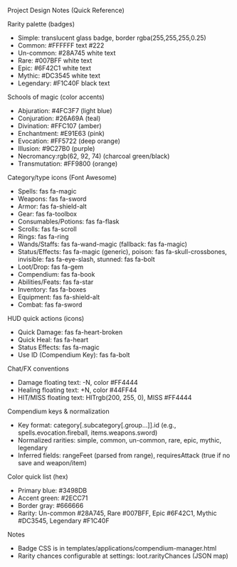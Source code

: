 Project Design Notes (Quick Reference)

Rarity palette (badges)
- Simple: translucent glass badge, border rgba(255,255,255,0.25)
- Common: #FFFFFF text #222
- Un-common: #28A745 white text
- Rare: #007BFF white text
- Epic: #6F42C1 white text
- Mythic: #DC3545 white text
- Legendary: #F1C40F black text

Schools of magic (color accents)
- Abjuration: #4FC3F7 (light blue)
- Conjuration: #26A69A (teal)
- Divination: #FFC107 (amber)
- Enchantment: #E91E63 (pink)
- Evocation: #FF5722 (deep orange)
- Illusion: #9C27B0 (purple)
- Necromancy:rgb(62, 92, 74) (charcoal green/black)
- Transmutation: #FF9800 (orange)

Category/type icons (Font Awesome)
- Spells: fas fa-magic
- Weapons: fas fa-sword
- Armor: fas fa-shield-alt
- Gear: fas fa-toolbox
- Consumables/Potions: fas fa-flask
- Scrolls: fas fa-scroll
- Rings: fas fa-ring
- Wands/Staffs: fas fa-wand-magic (fallback: fas fa-magic)
- Status/Effects: fas fa-magic (generic), poison: fas fa-skull-crossbones, invisible: fas fa-eye-slash, stunned: fas fa-bolt
- Loot/Drop: fas fa-gem
- Compendium: fas fa-book
- Abilities/Feats: fas fa-star
- Inventory: fas fa-boxes
- Equipment: fas fa-shield-alt
- Combat: fas fa-sword

HUD quick actions (icons)
- Quick Damage: fas fa-heart-broken
- Quick Heal: fas fa-heart
- Status Effects: fas fa-magic
- Use ID (Compendium Key): fas fa-bolt

Chat/FX conventions
- Damage floating text: -N, color #FF4444
- Healing floating text: +N, color #44FF44
- HIT/MISS floating text: HITrgb(200, 255, 0), MISS #FF4444

Compendium keys & normalization
- Key format: category[.subcategory[.group...]].id (e.g., spells.evocation.fireball, items.weapons.sword)
- Normalized rarities: simple, common, un-common, rare, epic, mythic, legendary
- Inferred fields: rangeFeet (parsed from range), requiresAttack (true if no save and weapon/item)

Color quick list (hex)
- Primary blue: #3498DB
- Accent green: #2ECC71
- Border gray: #666666
- Rarity: Un-common #28A745, Rare #007BFF, Epic #6F42C1, Mythic #DC3545, Legendary #F1C40F

Notes
- Badge CSS is in templates/applications/compendium-manager.html
- Rarity chances configurable at settings: loot.rarityChances (JSON map)

